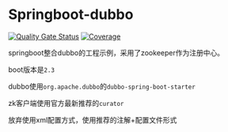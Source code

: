 # Springboot-dubbo 

[![Quality Gate Status](https://sonarcloud.io/api/project_badges/measure?project=Joycai_Springboot-dubbo&metric=alert_status)](https://sonarcloud.io/dashboard?id=Joycai_Springboot-dubbo)
[![Coverage](https://sonarcloud.io/api/project_badges/measure?project=Joycai_Springboot-dubbo&metric=coverage)](https://sonarcloud.io/dashboard?id=Joycai_Springboot-dubbo)

springboot整合dubbo的工程示例，采用了zookeeper作为注册中心。

boot版本是`2.3`

dubbo使用`org.apache.dubbo`的`dubbo-spring-boot-starter`

zk客户端使用官方最新推荐的`curator`

放弃使用xml配置方式，使用推荐的注解+配置文件形式